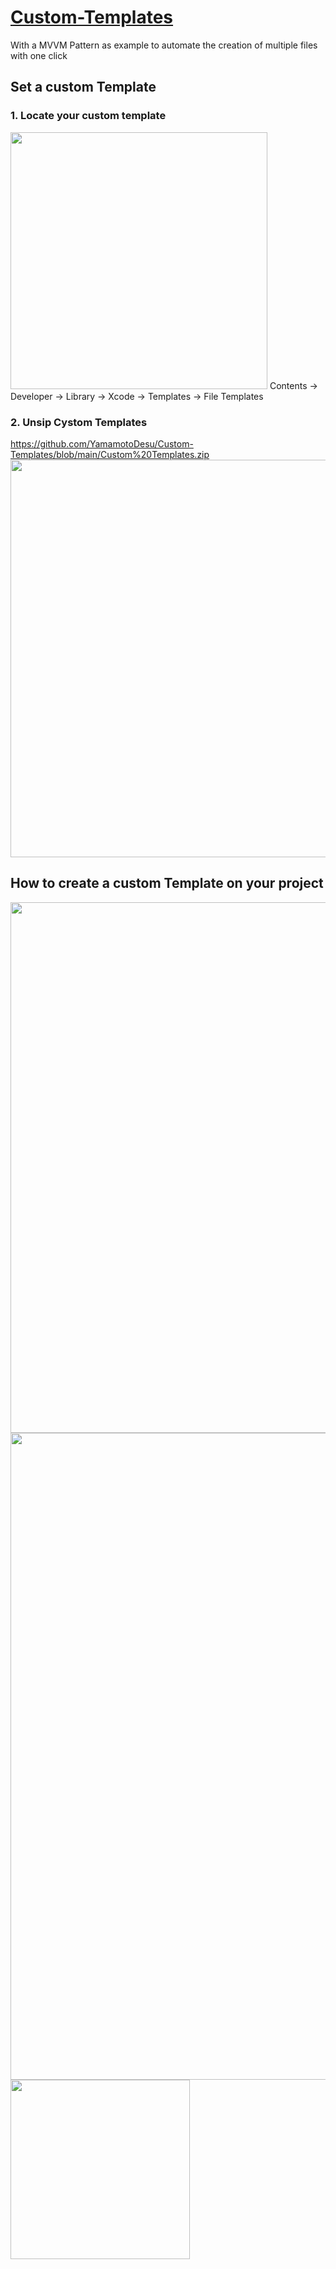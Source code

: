 # [Custom-Templates](https://simaspavlos.medium.com/create-custom-templates-for-xcode-6ab337403d20)
With a MVVM Pattern as example to automate the creation of multiple files with one click


## Set a custom Template
### 1. Locate your custom template 
<img width="411" src="https://user-images.githubusercontent.com/47273077/157776558-354198ff-ae12-48e6-bcc1-91837f66c94f.png">
Contents -> Developer -> Library -> Xcode -> Templates -> File Templates

### 2. Unsip Cystom Templates
https://github.com/YamamotoDesu/Custom-Templates/blob/main/Custom%20Templates.zip
<img width="636" src="https://user-images.githubusercontent.com/47273077/157776777-10cbe014-128c-4f93-a491-747a7583d7f7.png">

## How to create a custom Template on your project
<img width="849" src="https://user-images.githubusercontent.com/47273077/157777199-59442464-4f99-4a21-b966-6b23fff255ca.png">

<img width="1035" src="https://user-images.githubusercontent.com/47273077/157777285-0eb2ac65-d13c-4bdd-8bfb-6b0418ca5d51.png">

<img width="287" src="https://user-images.githubusercontent.com/47273077/157777405-bea2965e-c55d-4055-9240-ca81e780c2f2.png">
